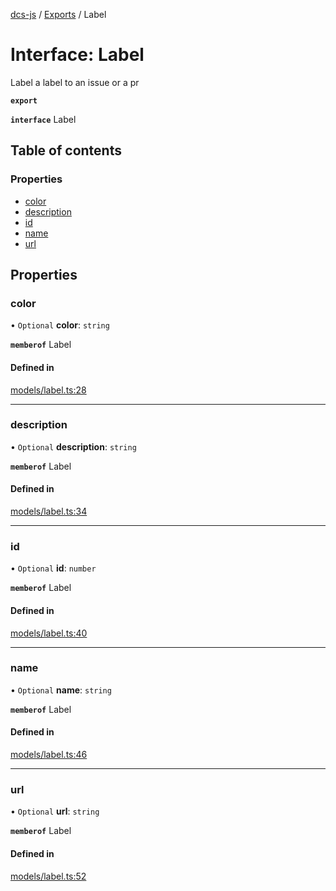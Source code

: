 [dcs-js](../README.md) / [Exports](../modules.md) / Label

# Interface: Label

Label a label to an issue or a pr

**`export`**

**`interface`** Label

## Table of contents

### Properties

- [color](Label.md#color)
- [description](Label.md#description)
- [id](Label.md#id)
- [name](Label.md#name)
- [url](Label.md#url)

## Properties

### <a id="color" name="color"></a> color

• `Optional` **color**: `string`

**`memberof`** Label

#### Defined in

[models/label.ts:28](https://github.com/unfoldingWord/dcs-js/blob/42a7ab5/models/label.ts#L28)

___

### <a id="description" name="description"></a> description

• `Optional` **description**: `string`

**`memberof`** Label

#### Defined in

[models/label.ts:34](https://github.com/unfoldingWord/dcs-js/blob/42a7ab5/models/label.ts#L34)

___

### <a id="id" name="id"></a> id

• `Optional` **id**: `number`

**`memberof`** Label

#### Defined in

[models/label.ts:40](https://github.com/unfoldingWord/dcs-js/blob/42a7ab5/models/label.ts#L40)

___

### <a id="name" name="name"></a> name

• `Optional` **name**: `string`

**`memberof`** Label

#### Defined in

[models/label.ts:46](https://github.com/unfoldingWord/dcs-js/blob/42a7ab5/models/label.ts#L46)

___

### <a id="url" name="url"></a> url

• `Optional` **url**: `string`

**`memberof`** Label

#### Defined in

[models/label.ts:52](https://github.com/unfoldingWord/dcs-js/blob/42a7ab5/models/label.ts#L52)
